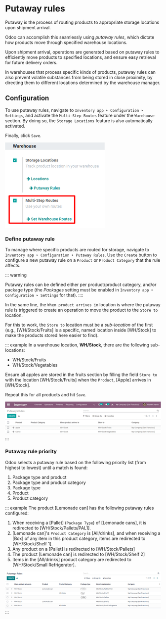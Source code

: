 # Putaway rules

Putaway is the process of routing products to appropriate storage
locations upon shipment arrival.

Odoo can accomplish this seamlessly using *putaway rules*, which dictate
how products move through specified warehouse locations.

Upon shipment arrival, operations are generated based on putaway rules
to efficiently move products to specified locations, and ensure easy
retrieval for future delivery orders.

In warehouses that process specific kinds of products, putaway rules can
also prevent volatile substances from being stored in close proximity,
by directing them to different locations determined by the warehouse
manager.


## Configuration

To use putaway rules, navigate to
`Inventory app ‣ Configuration ‣ Settings`, and activate the
`Multi-Step Routes` feature under the
`Warehouse` section. By doing so, the
`Storage Locations` feature is also
automatically activated.

Finally, click `Save`.

![Activate Multi-Step Routes in Inventory configuration settings.](putaway/activate-multi-step-routes.png)

### Define putaway rule 

To manage where specific products are routed for storage, navigate to
`Inventory app
‣ Configuration ‣ Putaway Rules`. Use the `Create` button to configure a new putaway rule on a
`Product` or
`Product Category` that the rule
affects.

::: warning

Putaway rules can be defined either per product/product category, and/or
package type (the *Packages* setting must be enabled in
`Inventory app ‣ Configuration ‣
Settings` for that).
::::

In the same line, the `When product arrives in` location is where the putaway rule is triggered to
create an operation to move the product to the
`Store to` location.

For this to work, the `Store to`
location must be a *sub-location* of the first (e.g.,
[WH/Stock/Fruits] is a specific, named location inside
[WH/Stock] to make the products stored here easier to find).

::: example
In a warehouse location, **WH/Stock**, there are the following
sub-locations:

- WH/Stock/Fruits
- WH/Stock/Vegetables

Ensure all apples are stored in the fruits section by filling the field
`Store to` with the location
[WH/Stock/Fruits] when the `Product`, [Apple] arrives in [WH/Stock].

Repeat this for all products and hit `Save`.

![Create putaway rules for apples and carrots.](putaway/create-putaway-rules.png)
:::

### Putaway rule priority

Odoo selects a putaway rule based on the following priority list (from
highest to lowest) until a match is found:

1.  Package type and product
2.  Package type and product category
3.  Package type
4.  Product
5.  Product category

::: example
The product [Lemonade can] has the following putaway rules
configured:

1.  When receiving a [Pallet]
    (`Package Type`) of [Lemonade
    cans], it is redirected to
    [WH/Stock/Pallets/PAL1].
2.  [Lemonade can]\'s `Product Category` is [All/drinks], and when receiving a
    [Box] of any item in this product category, items are
    redirected to [WH/Stock/Shelf 1].
3.  Any product on a [Pallet] is redirected to
    [WH/Stock/Pallets]
4.  The product [Lemonade can] is redirected to
    [WH/Stock/Shelf 2]
5.  Items in the [All/drinks] product category are
    redirected to [WH/Stock/Small Refrigerator].

![Some examples of putaway rules.](putaway/putaway-example.png)
:::
